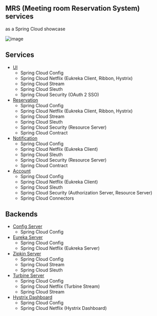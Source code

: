 ## MRS (Meeting room Reservation System) services

as a Spring Cloud showcase

![image](https://cloud.githubusercontent.com/assets/106908/21414902/53b3b398-c847-11e6-85b1-a0eb494b506e.png)

## Services

* [UI](https://github.com/mrs-services/mrs-ui)
    * Spring Cloud Config
    * Spring Cloud Netflix (Eukreka Client, Ribbon, Hystrix)
    * Spring Cloud Stream
    * Spring Cloud Sleuth
    * Spring Cloud Security (OAuth 2 SSO)
* [Reservation](https://github.com/mrs-services/reservation)
    * Spring Cloud Config
    * Spring Cloud Netflix (Eukreka Client, Ribbon, Hystrix)
    * Spring Cloud Stream
    * Spring Cloud Sleuth
    * Spring Cloud Security (Resource Server)
    * Spring Cloud Contract
* [Notification](https://github.com/mrs-services/notification)
    * Spring Cloud Config
    * Spring Cloud Netflix (Eukreka Client)
    * Spring Cloud Sleuth
    * Spring Cloud Security (Resource Server)
    * Spring Cloud Contract
* [Account](https://github.com/mrs-services/account)
    * Spring Cloud Config
    * Spring Cloud Netflix (Eukreka Client)
    * Spring Cloud Sleuth
    * Spring Cloud Security (Authorization Server, Resource Server)
    * Spring Cloud Connectors

## Backends

* [Config Server](https://github.com/mrs-services/local-backends/config-server)
    * Spring Cloud Config
* [Eureka Server](https://github.com/mrs-services/local-backends/eureka-server)
    * Spring Cloud Config
    * Spring Cloud Netflix (Eukreka Server)
* [Zipkin Server](https://github.com/mrs-services/local-backends/zipkin-server)
    * Spring Cloud Config
    * Spring Cloud Stream
    * Spring Cloud Sleuth
* [Turbine Server](https://github.com/mrs-services/local-backends/turbine-server)
    * Spring Cloud Config
    * Spring Cloud Netflix (Turbine Stream)
    * Spring Cloud Stream
* [Hystrix Dashboard](https://github.com/mrs-services/local-backends/hystrix-dashboard)
    * Spring Cloud Config
    * Spring Cloud Netflix (Hystrix Dashboard)